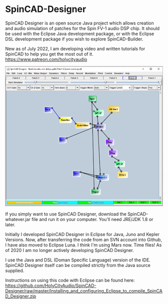 SpinCAD-Designer
================

SpinCAD Designer is an open source Java project which allows creation and audio simulation of patches for the Spin FV-1 audio DSP chip.
It should be used with the Eclipse Java development package, or with the Eclipse DSL development package if you 
wish to explore SpinCAD-Builder.

New as of July 2022, I am developing video and written tutorials for SpinCAD to help you get the most out of it.
https://www.patreon.com/holycityaudio

![SpinCAD Designer](/spincad.png)

If you simply want to use SpinCAD Designer, download the SpinCAD-whatever.jar file and run it on your computer.  You'll need JRE/JDK 1.8 or later.

Initially I developed SpinCAD Designer in Eclipse for Java, Juno and Kepler Versions.  Now, after transferring the code from an SVN account into Github, I have also moved to Eclipse Luna.  I think I'm using Mars now.  Time flies!  As of 2020 I am no longer actively developing SpinCAD Designer.

I use the Java and DSL (Doman Specific Language) version of the IDE.  SpinCAD Designer itself can be compiled strictly from the Java source supplied.

Instructions on using this code with Eclipse can be found here: https://github.com/HolyCityAudio/SpinCAD-Designer/raw/master/Installing_and_configuring_Eclipse_to_compile_SpinCAD_Designer.zip
